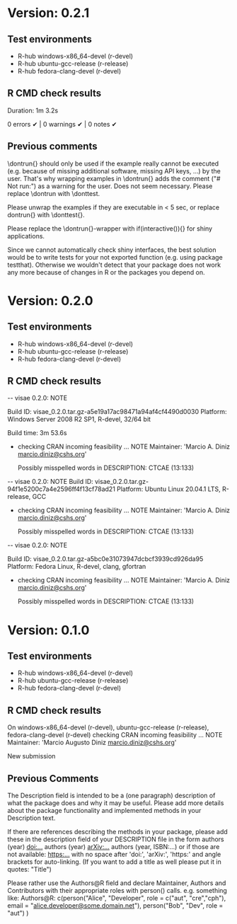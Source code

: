 # Version: 0.2.1

## Test environments
- R-hub windows-x86_64-devel (r-devel)
- R-hub ubuntu-gcc-release (r-release)
- R-hub fedora-clang-devel (r-devel)

## R CMD check results
Duration: 1m 3.2s

0 errors ✔ | 0 warnings ✔ | 0 notes ✔

## Previous comments

\dontrun{} should only be used if the example really cannot be executed (e.g. because of missing additional software, missing API keys, ...) by the user. That's why wrapping examples in \dontrun{} adds the comment ("# Not run:") as a warning for the user. Does not seem necessary.
Please replace \dontrun with \donttest.

Please unwrap the examples if they are executable in < 5 sec, or replace dontrun{} with \donttest{}.

Please replace the \dontrun{}-wrapper with if(interactive()){} for shiny applications.

Since we cannot automatically check shiny interfaces, the best solution would be to write tests for your not exported function (e.g. using package testthat). Otherwise we wouldn't detect that your package does not work any more because of changes in R or the packages you depend on.


# Version: 0.2.0

## Test environments
- R-hub windows-x86_64-devel (r-devel)
- R-hub ubuntu-gcc-release (r-release)
- R-hub fedora-clang-devel (r-devel)

## R CMD check results

-- visae 0.2.0: NOTE

  Build ID:   visae_0.2.0.tar.gz-a5e19a17ac98471a94af4cf4490d0030
  Platform:   Windows Server 2008 R2 SP1, R-devel, 32/64 bit

  Build time: 3m 53.6s

* checking CRAN incoming feasibility ... NOTE
  Maintainer: 'Marcio A. Diniz <marcio.diniz@cshs.org>'

  Possibly misspelled words in DESCRIPTION:
    CTCAE (13:133)
    
-- visae 0.2.0: NOTE
  Build ID:   visae_0.2.0.tar.gz-94f1e5200c7a4e2596ff4f13cf78ad21
  Platform:   Ubuntu Linux 20.04.1 LTS, R-release, GCC

* checking CRAN incoming feasibility ... NOTE
  Maintainer: 'Marcio A. Diniz <marcio.diniz@cshs.org>'

  Possibly misspelled words in DESCRIPTION:
    CTCAE (13:133)

-- visae 0.2.0: NOTE

  Build ID:   visae_0.2.0.tar.gz-a5bc0e31073947dcbcf3939cd926da95
  Platform:   Fedora Linux, R-devel, clang, gfortran

* checking CRAN incoming feasibility ... NOTE
  Maintainer: 'Marcio A. Diniz <marcio.diniz@cshs.org>'

  Possibly misspelled words in DESCRIPTION:
    CTCAE (13:133)

# Version: 0.1.0

## Test environments
- R-hub windows-x86_64-devel (r-devel)
- R-hub ubuntu-gcc-release (r-release)
- R-hub fedora-clang-devel (r-devel)

## R CMD check results
On windows-x86_64-devel (r-devel), ubuntu-gcc-release (r-release), fedora-clang-devel (r-devel)
  checking CRAN incoming feasibility ... NOTE
  Maintainer: 'Marcio Augusto Diniz <marcio.diniz@cshs.org>'
  
  New submission

## Previous Comments 

The Description field is intended to be a (one paragraph) description of what the package does and why it may be useful.
Please add more details about the package functionality and implemented methods in your Description text.

If there are references describing the methods in your package, please add these in the description field of your DESCRIPTION file in the form authors (year) <doi:...> authors (year) <arXiv:...> authors (year, ISBN:...) or if those are not available: <https:...> with no space after 'doi:', 'arXiv:', 'https:' and angle brackets for auto-linking.
(If you want to add a title as well please put it in quotes: "Title")

Please rather use the Authors@R field and declare Maintainer, Authors and Contributors with their appropriate roles with person() calls.
e.g. something like:
Authors@R: c(person("Alice", "Developer", role = c("aut", "cre","cph"),
                      email = "alice.developer@some.domain.net"),
               person("Bob", "Dev", role = "aut") )
